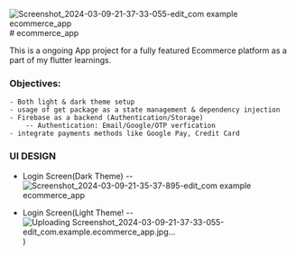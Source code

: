 ![Screenshot_2024-03-09-21-37-33-055-edit_com example ecommerce_app](https://github.com/UjjwalKarki93/Ecommerce_App/assets/97448134/6e02ae29-2a94-491e-8d4d-c3b9a7926ac1)# ecommerce_app

This is a ongoing App project for a fully featured Ecommerce platform as a part of my flutter learnings.
### Objectives:
    - Both light & dark theme setup
    - usage of get package as a state management & dependency injection
    - Firebase as a backend (Authentication/Storage)
        -- Authentication: Email/Google/OTP verfication
    - integrate payments methods like Google Pay, Credit Card   

### UI DESIGN
  - Login Screen(Dark Theme)
    -- ![Screenshot_2024-03-09-21-35-37-895-edit_com example ecommerce_app](https://github.com/UjjwalKarki93/Ecommerce_App/assets/97448134/c1d576b1-4958-4464-b034-06b5715bfd57)

- Login Screen(Light Theme!
  --  ![Uploading Screenshot_2024-03-09-21-37-33-055-edit_com.example.ecommerce_app.jpg…]()
)


